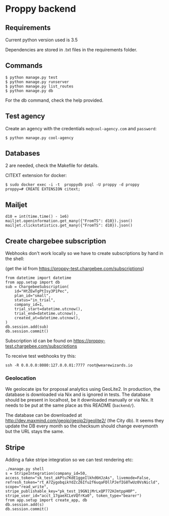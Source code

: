 # Proppy backend

## Requirements
Current python version used is 3.5

Dependencies are stored in .txt files in the requirements folder.


## Commands
```
$ python manage.py test
$ python manage.py runserver
$ python manage.py list_routes
$ python manage.py db
```

For the db command, check the help provided.

## Test agency

Create an agency with the credentials `me@cool-agency.com` and `password`:

```
$ python manage.py cool-agency
```


## Databases
2 are needed, check the Makefile for details.

CITEXT extension for docker:

```
$ sudo docker exec -i -t  proppydb psql -U proppy -d proppy
proppy=# CREATE EXTENSION citext;
```


## Mailjet

```
d10 = int(time.time() - 1e6)
mailjet.openinformation.get_many({"FromTS": d10}).json()
mailjet.clickstatistics.get_many({"FromTS": d10}).json()
```


## Create chargebee subscription

Webhooks don't work locally so we have to create subscriptions by hand in the shell:

(get the id from https://proppy-test.chargebee.com/subscriptions)

```
from datetime import datetime
from app.setup import db
sub = ChargebeeSubscription(
    id="HtZEwTgPtIsy3P1Pec",
    plan_id="small",
    status="in_trial",
    company_id=1,
    trial_start=datetime.utcnow(),
    trial_end=datetime.utcnow(),
    created_at=datetime.utcnow(),
)
db.session.add(sub)
db.session.commit()
```

Subscription id can be found on https://proppy-test.chargebee.com/subscriptions

To receive test webhooks try this:

```
ssh -R 0.0.0.0:8080:127.0.0.01:7777 root@wearewizards.io
```


### Geolocation
We geolocate ips for proposal analytics using GeoLite2.
In production, the database is downloaded via Nix and is ignored in tests.
The database should be present in localhost, be it downloaded manually or via Nix.
It needs to be put at the same place as this README (`backend/`).

The database can be downloaded at http://dev.maxmind.com/geoip/geoip2/geolite2/ (the City db).
It seems they update the DB every month so the checksum should change everymonth but the URL stays the same.

## Stripe

Adding a fake stripe integration so we can test rendering etc:

```
./manage.py shell
s = StripeIntegration(company_id=50, access_token="sk_test_akPtu7KdE1ggeIlkhd6HJzAs", livemode=False, refresh_token="rt_A7ZygobqikYdZcZ6Ifu2f6uqaFDllPJefIG8TwUz0VsNicld", scope="read_write", stripe_publishable_key="pk_test_19GN1jMrLxQP772HJmtppH0P", stripe_user_id="acct_17gaeXCLeVQfrKa0", token_type="bearer")
from app.setup import create_app, db
db.session.add(s)
db.session.commit()
```
